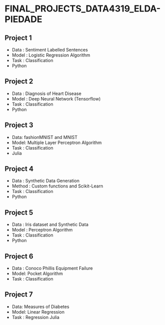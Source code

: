 # FINAL_PROJECTS_DATA4319_ELDA-PIEDADE
## Project 1
* Data : Sentiment Labelled Sentences
* Model : Logistic Regression Algorithm
* Task : Classification
* Python

## Project 2
* Data : Diagnosis of Heart Disease 
* Model : Deep Neural Network (Tensorflow)
* Task : Classification
* Python

## Project 3
* Data: fashionMNIST and MNIST
* Model: Multiple Layer Perceptron Algorithm 
* Task : Classification
* Julia

## Project 4
* Data : Synthetic Data Generation
* Method : Custom functions and Scikit-Learn
* Task : Classification
* Python

## Project 5
* Data : Iris dataset and Synthetic Data
* Model : Perceptron Algorithm
* Task : Classification
* Python

## Project 6
* Data : Conoco Phillis Equipment Failure 
* Model: Pocket Algorithm
* Task : Classification

## Project 7
* Data: Measures of Diabetes
* Model: Linear Regression
* Task : Regression
Julia
